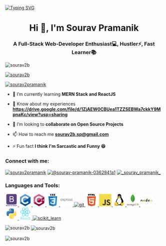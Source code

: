 [![Typing SVG](https://readme-typing-svg.herokuapp.com?color=0490F7&size=26&center=true&vCenter=true&width=500&height=200&lines=Hi+%22%F0%9F%91%8B%22%2C+I+am+Sourav;A+Full-Stack+Web+Dev+Enthusiast%F0%9F%92%BB)](https://git.io/typing-svg)
<h1 align="center">Hi 👋, I'm Sourav Pramanik</h1>
<h3 align="center">A Full-Stack Web-Developer Enthusiast💻, Hustler⚡, Fast Learner📚</h3>

<p align="left"> <img src="https://komarev.com/ghpvc/?username=sourav2b&label=Profile%20views&color=0e75b6&style=flat" alt="sourav2b" /> </p>

<p align="left"> <a href="https://github.com/ryo-ma/github-profile-trophy"><img src="https://github-profile-trophy.vercel.app/?username=sourav2b" alt="sourav2b" /></a> </p>

<p align="left"> <a href="https://twitter.com/sourav2pramanik" target="blank"><img src="https://img.shields.io/twitter/follow/sourav2pramanik?logo=twitter&style=for-the-badge" alt="sourav2pramanik" /></a> </p>

- 🌱 I’m currently learning **MERN Stack and ReactJS**

- 📄 Know about my experiences **https://drive.google.com/file/d/1ZjAEW0CBUea1TZZSEBWa7ckkY9MpnaKc/view?usp=sharing**

- 👯 I’m looking to **collaborate on Open Source Projects**

- 📫 How to reach me **sourav2b.sp@gmail.com**

- ⚡ Fun fact **I think I'm Sarcastic and Funny 😆**

<h3 align="left">Connect with me:</h3>
<p align="left">
<a href="https://twitter.com/sourav2pramanik" target="blank"><img align="center" src="https://raw.githubusercontent.com/rahuldkjain/github-profile-readme-generator/master/src/images/icons/Social/twitter.svg" alt="sourav2pramanik" height="30" width="40" /></a>
<a href="https://linkedin.com/in/@sourav-pramanik-0362841a1" target="blank"><img align="center" src="https://raw.githubusercontent.com/rahuldkjain/github-profile-readme-generator/master/src/images/icons/Social/linked-in-alt.svg" alt="@sourav-pramanik-0362841a1" height="30" width="40" /></a>
<a href="https://instagram.com/_sourav_pramanik_" target="blank"><img align="center" src="https://raw.githubusercontent.com/rahuldkjain/github-profile-readme-generator/master/src/images/icons/Social/instagram.svg" alt="_sourav_pramanik_" height="30" width="40" /></a>
</p>

<h3 align="left">Languages and Tools:</h3>
<p align="left"> <a href="https://getbootstrap.com" target="_blank"> <img src="https://raw.githubusercontent.com/devicons/devicon/master/icons/bootstrap/bootstrap-plain-wordmark.svg" alt="bootstrap" width="40" height="40"/> </a> <a href="https://www.cprogramming.com/" target="_blank"> <img src="https://raw.githubusercontent.com/devicons/devicon/master/icons/c/c-original.svg" alt="c" width="40" height="40"/> </a> <a href="https://www.w3schools.com/cpp/" target="_blank"> <img src="https://raw.githubusercontent.com/devicons/devicon/master/icons/cplusplus/cplusplus-original.svg" alt="cplusplus" width="40" height="40"/> </a> <a href="https://www.w3schools.com/css/" target="_blank"> <img src="https://raw.githubusercontent.com/devicons/devicon/master/icons/css3/css3-original-wordmark.svg" alt="css3" width="40" height="40"/> </a> <a href="https://expressjs.com" target="_blank"> <img src="https://raw.githubusercontent.com/devicons/devicon/master/icons/express/express-original-wordmark.svg" alt="express" width="40" height="40"/> </a> <a href="https://git-scm.com/" target="_blank"> <img src="https://www.vectorlogo.zone/logos/git-scm/git-scm-icon.svg" alt="git" width="40" height="40"/> </a> <a href="https://www.w3.org/html/" target="_blank"> <img src="https://raw.githubusercontent.com/devicons/devicon/master/icons/html5/html5-original-wordmark.svg" alt="html5" width="40" height="40"/> </a> <a href="https://developer.mozilla.org/en-US/docs/Web/JavaScript" target="_blank"> <img src="https://raw.githubusercontent.com/devicons/devicon/master/icons/javascript/javascript-original.svg" alt="javascript" width="40" height="40"/> </a> <a href="https://www.linux.org/" target="_blank"> <img src="https://raw.githubusercontent.com/devicons/devicon/master/icons/linux/linux-original.svg" alt="linux" width="40" height="40"/> </a> <a href="https://www.mongodb.com/" target="_blank"> <img src="https://raw.githubusercontent.com/devicons/devicon/master/icons/mongodb/mongodb-original-wordmark.svg" alt="mongodb" width="40" height="40"/> </a> <a href="https://nodejs.org" target="_blank"> <img src="https://raw.githubusercontent.com/devicons/devicon/master/icons/nodejs/nodejs-original-wordmark.svg" alt="nodejs" width="40" height="40"/> </a> <a href="https://www.python.org" target="_blank"> <img src="https://raw.githubusercontent.com/devicons/devicon/master/icons/python/python-original.svg" alt="python" width="40" height="40"/> </a> <a href="https://reactjs.org/" target="_blank"> <img src="https://raw.githubusercontent.com/devicons/devicon/master/icons/react/react-original-wordmark.svg" alt="react" width="40" height="40"/> </a> <a href="https://scikit-learn.org/" target="_blank"> <img src="https://upload.wikimedia.org/wikipedia/commons/0/05/Scikit_learn_logo_small.svg" alt="scikit_learn" width="40" height="40"/> </a> </p>

<p><img align="left" src="https://github-readme-stats.vercel.app/api/top-langs?username=sourav2b&show_icons=true&locale=en&layout=compact" alt="sourav2b" /></p>

<p>&nbsp;<img align="center" src="https://github-readme-stats.vercel.app/api?username=sourav2b&show_icons=true&locale=en" alt="sourav2b" /></p>

<p><img align="center" src="https://github-readme-streak-stats.herokuapp.com/?user=sourav2b&" alt="sourav2b" /></p>
